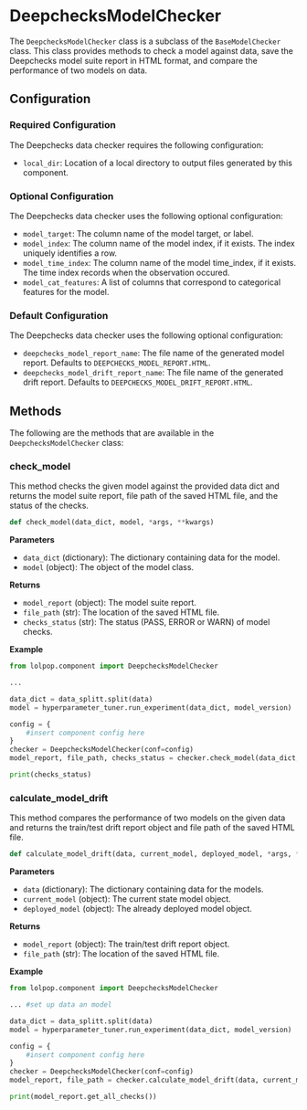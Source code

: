 # DeepchecksModelChecker

The `DeepchecksModelChecker` class is a subclass of the `BaseModelChecker` class. This class provides methods to check a model against data, save the Deepchecks model suite report in HTML format, and compare the performance of two models on data.
## Configuration

### Required Configuration
The Deepchecks data checker requires the following configuration: 

- `local_dir`: Location of a local directory to output files generated by this component. 

### Optional Configuration
The Deepchecks data checker uses the following optional configuration: 

- `model_target`: The column name of the model target, or label. 
- `model_index`: The column name of the model index, if it exists. The index uniquely identifies a row. 
- `model_time_index`: The column name of the model time_index, if it exists. The time index records when the observation occured. 
- `model_cat_features`: A list of columns that correspond to categorical features for the model.  

### Default Configuration
The Deepchecks data checker uses the following optional configuration: 

- `deepchecks_model_report_name`: The file name of the generated model report. Defaults to `DEEPCHECKS_MODEL_REPORT.HTML`. 
- `deepchecks_model_drift_report_name`: The file name of the generated drift report. Defaults to `DEEPCHECKS_MODEL_DRIFT_REPORT.HTML`. 

## Methods
The following are the methods that are available in the `DeepchecksModelChecker` class:

### check_model
This method checks the given model against the provided data dict and returns the model suite report, file path of the saved HTML file, and the status of the checks.

```python
def check_model(data_dict, model, *args, **kwargs)
```

**Parameters**

- `data_dict` (dictionary): The dictionary containing data for the model.
- `model` (object): The object of the model class.

**Returns**

- `model_report` (object): The model suite report.
- `file_path` (str): The location of the saved HTML file.
- `checks_status` (str): The status (PASS, ERROR or WARN) of model checks.

**Example**
```python
from lolpop.component import DeepchecksModelChecker

... 

data_dict = data_splitt.split(data)
model = hyperparameter_tuner.run_experiment(data_dict, model_version) 

config = {
    #insert component config here 
}
checker = DeepchecksModelChecker(conf=config)
model_report, file_path, checks_status = checker.check_model(data_dict, model)

print(checks_status)
```

### calculate_model_drift
This method compares the performance of two models on the given data and returns the train/test drift report object and file path of the saved HTML file.

```python 
def calculate_model_drift(data, current_model, deployed_model, *args, **kwargs)
```

**Parameters**

- `data` (dictionary): The dictionary containing data for the models.
- `current_model` (object): The current state model object.
- `deployed_model` (object): The already deployed model object.

**Returns**

- `model_report` (object): The train/test drift report object.
- `file_path` (str): The location of the saved HTML file.

**Example**
```python
from lolpop.component import DeepchecksModelChecker

... #set up data an model 

data_dict = data_splitt.split(data)
model = hyperparameter_tuner.run_experiment(data_dict, model_version) 

config = {
    #insert component config here 
}
checker = DeepchecksModelChecker(conf=config)
model_report, file_path = checker.calculate_model_drift(data, current_model, deployed_model)

print(model_report.get_all_checks())
```